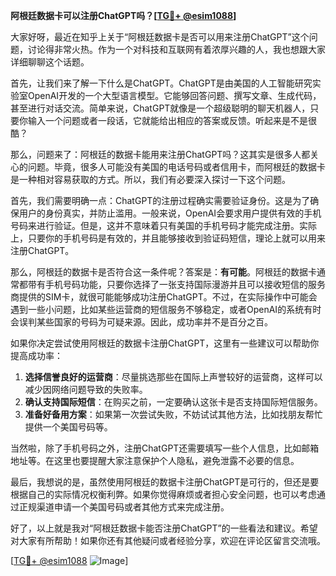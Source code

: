 **阿根廷数据卡可以注册ChatGPT吗？[[TG💪+ @esim1088](https://t.me/s/esim1088)]**

大家好呀，最近在知乎上关于“阿根廷数据卡是否可以用来注册ChatGPT”这个问题，讨论得非常火热。作为一个对科技和互联网有着浓厚兴趣的人，我也想跟大家详细聊聊这个话题。

首先，让我们来了解一下什么是ChatGPT。ChatGPT是由美国的人工智能研究实验室OpenAI开发的一个大型语言模型。它能够回答问题、撰写文章、生成代码，甚至进行对话交流。简单来说，ChatGPT就像是一个超级聪明的聊天机器人，只要你输入一个问题或者一段话，它就能给出相应的答案或反馈。听起来是不是很酷？

那么，问题来了：阿根廷的数据卡能用来注册ChatGPT吗？这其实是很多人都关心的问题。毕竟，很多人可能没有美国的电话号码或者信用卡，而阿根廷的数据卡是一种相对容易获取的方式。所以，我们有必要深入探讨一下这个问题。

首先，我们需要明确一点：ChatGPT的注册过程确实需要验证身份。这是为了确保用户的身份真实，并防止滥用。一般来说，OpenAI会要求用户提供有效的手机号码来进行验证。但是，这并不意味着只有美国的手机号码才能完成注册。实际上，只要你的手机号码是有效的，并且能够接收到验证码短信，理论上就可以用来注册ChatGPT。

那么，阿根廷的数据卡是否符合这一条件呢？答案是：**有可能**。阿根廷的数据卡通常都带有手机号码功能，只要你选择了一张支持国际漫游并且可以接收短信的服务商提供的SIM卡，就很可能能够成功注册ChatGPT。不过，在实际操作中可能会遇到一些小问题，比如某些运营商的短信服务不够稳定，或者OpenAI的系统有时会误判某些国家的号码为可疑来源。因此，成功率并不是百分之百。

如果你决定尝试使用阿根廷的数据卡注册ChatGPT，这里有一些建议可以帮助你提高成功率：

1. **选择信誉良好的运营商**：尽量挑选那些在国际上声誉较好的运营商，这样可以减少因网络问题导致的失败率。
2. **确认支持国际短信**：在购买之前，一定要确认这张卡是否支持国际短信服务。
3. **准备好备用方案**：如果第一次尝试失败，不妨试试其他方法，比如找朋友帮忙提供一个美国号码等。

当然啦，除了手机号码之外，注册ChatGPT还需要填写一些个人信息，比如邮箱地址等。在这里也要提醒大家注意保护个人隐私，避免泄露不必要的信息。

最后，我想说的是，虽然使用阿根廷的数据卡注册ChatGPT是可行的，但还是要根据自己的实际情况权衡利弊。如果你觉得麻烦或者担心安全问题，也可以考虑通过正规渠道申请一个美国号码或者其他方式来完成注册。

好了，以上就是我对“阿根廷数据卡能否注册ChatGPT”的一些看法和建议。希望对大家有所帮助！如果你还有其他疑问或者经验分享，欢迎在评论区留言交流哦。

[[TG💪+ @esim1088](https://t.me/s/esim1088) ![Image](https://i.postimg.cc/4NQfJmqS/Snipaste-2025-05-13-00-14-12.png)]